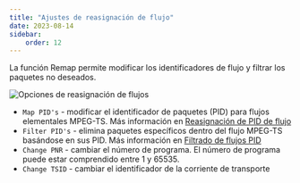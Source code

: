 ```yaml
---
title: "Ajustes de reasignación de flujo"
date: 2023-08-14
sidebar:
    order: 12
---
```


La función Remap permite modificar los identificadores de flujo y filtrar los paquetes no deseados.

![Opciones de reasignación de flujos](https://cdn.cesbo.com/help/astra/admin-guide/stream/remap.png)

- `Map PID's` - modificar el identificador de paquetes (PID) para flujos elementales MPEG-TS. Más información en [Reasignación de PID de flujo](https://help.cesbo.com/astra/processing/mpegts/remap)
- `Filter PID's` - elimina paquetes específicos dentro del flujo MPEG-TS basándose en sus PID. Más información en [Filtrado de flujos PID](https://help.cesbo.com/astra/processing/mpegts/filter)
- `Change PNR` - cambiar el número de programa. El número de programa puede estar comprendido entre 1 y 65535.
- `Change TSID` - cambiar el identificador de la corriente de transporte
